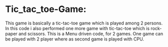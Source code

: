 # Tic_tac_toe-Game:
This game is basically a tic-tac-toe game which is played among 2 persons. In this code i also performed one more game with tic-tac-toe which is rock-paper and scissors.
This is a Menu driven code, for 2 games.
One game can be played with 2 player where as second game is played with CPU.

